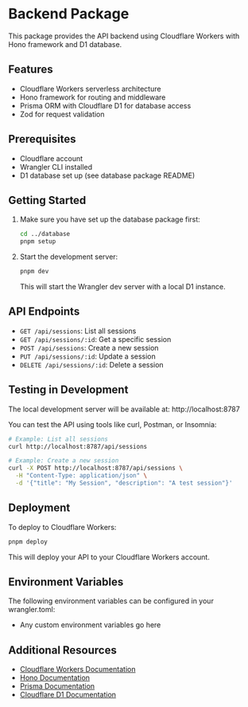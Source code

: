 # Backend Package

This package provides the API backend using Cloudflare Workers with Hono framework and D1 database.

## Features

- Cloudflare Workers serverless architecture
- Hono framework for routing and middleware
- Prisma ORM with Cloudflare D1 for database access
- Zod for request validation

## Prerequisites

- Cloudflare account
- Wrangler CLI installed
- D1 database set up (see database package README)

## Getting Started

1. Make sure you have set up the database package first:

   ```bash
   cd ../database
   pnpm setup
   ```

2. Start the development server:

   ```bash
   pnpm dev
   ```

   This will start the Wrangler dev server with a local D1 instance.

## API Endpoints

- `GET /api/sessions`: List all sessions
- `GET /api/sessions/:id`: Get a specific session
- `POST /api/sessions`: Create a new session
- `PUT /api/sessions/:id`: Update a session
- `DELETE /api/sessions/:id`: Delete a session

## Testing in Development

The local development server will be available at: http://localhost:8787

You can test the API using tools like curl, Postman, or Insomnia:

```bash
# Example: List all sessions
curl http://localhost:8787/api/sessions

# Example: Create a new session
curl -X POST http://localhost:8787/api/sessions \
  -H "Content-Type: application/json" \
  -d '{"title": "My Session", "description": "A test session"}'
```

## Deployment

To deploy to Cloudflare Workers:

```bash
pnpm deploy
```

This will deploy your API to your Cloudflare Workers account.

## Environment Variables

The following environment variables can be configured in your wrangler.toml:

- Any custom environment variables go here

## Additional Resources

- [Cloudflare Workers Documentation](https://developers.cloudflare.com/workers/)
- [Hono Documentation](https://hono.dev/)
- [Prisma Documentation](https://www.prisma.io/docs/)
- [Cloudflare D1 Documentation](https://developers.cloudflare.com/d1/)
